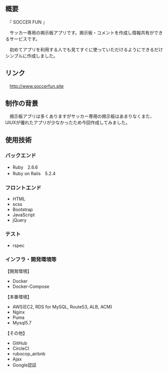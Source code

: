 ## 概要

　『 SOCCER FUN 』

 　サッカー専用の掲示板アプリです。掲示板・コメントを作成し情報共有ができるサービスです。

 　初めてアプリを利用する人でも見てすぐに使っていただけるようにできるだけシンプルに作成しました。

## リンク
　http://www.soccerfun.site

## 制作の背景
　掲示板アプリは多くありますがサッカー専用の掲示板はあまりなくまた、UIUXが優れたアプリが少なかったため今回作成してみました。
 

## 使用技術


### バックエンド

* Ruby　2.6.6
* Ruby on Rails　5.2.4


### フロントエンド

* HTML
* scss
* Bootstrap
* JavaScript
* jQuery


### テスト

* rspec


### インフラ・開発環境等

【開発環境】

* Docker
* Docker-Compose


【本番環境】

* AWS(EC2, RDS for MySQL, Route53, ALB, ACM)
* Nginx
* Puma
* Mysql5.7

【その他】

* GitHub
* CircleCI
* rubocop_airbnb
* Ajax
* Google認証
